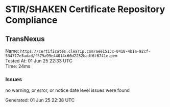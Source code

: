 # STIR/SHAKEN Certificate Repository Compliance

## TransNexus

Name: `https://certificates.clearip.com/aee1513c-0418-4b1a-92cf-534717e3adad/f379a99e44014c66d2252badf6f6741e.pem`\
Tested At: 01 Jun 25 22:33 UTC\
Time: 24ms

### Issues

no warning, or error, or notice date level issues were found

Generated: 01 Jun 25 22:38 UTC